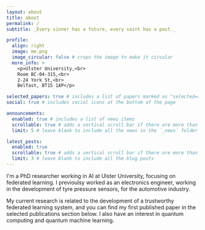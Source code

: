```yaml
---
layout: about
title: about
permalink: /
subtitle: _Every sinner has a future, every saint has a past._

profile:
  align: right
  image: me.png
  image_circular: false # crops the image to make it circular
  more_info: >
    <p>Ulster University,<br>
    Room BC-04-315,<br>
    2-24 York St,<br>
    Belfast, BT15 1AP</p>

selected_papers: true # includes a list of papers marked as "selected={true}"
social: true # includes social icons at the bottom of the page

announcements:
  enabled: true # includes a list of news items
  scrollable: true # adds a vertical scroll bar if there are more than 3 news items
  limit: 5 # leave blank to include all the news in the `_news` folder

latest_posts:
  enabled: true
  scrollable: true # adds a vertical scroll bar if there are more than 3 new posts items
  limit: 3 # leave blank to include all the blog posts
---
```


<!-- Write your biography here. Tell the world about yourself. Link to your favorite [subreddit](http://reddit.com). You can put a picture in, too. The code is already in, just name your picture `prof_pic.jpg` and put it in the `img/` folder.

Put your address / P.O. box / other info right below your picture. You can also disable any of these elements by editing `profile` property of the YAML header of your `_pages/about.md`. Edit `_bibliography/papers.bib` and Jekyll will render your [publications page](/al-folio/publications/) automatically.

Link to your social media connections, too. This theme is set up to use [Font Awesome icons](https://fontawesome.com/) and [Academicons](https://jpswalsh.github.io/academicons/), like the ones below. Add your Facebook, Twitter, LinkedIn, Google Scholar, or just disable all of them. -->

I'm a PhD researcher working in AI at Ulster University, focusing on federated learning. I previoulsy worked as an electronics engineer, working in the development of tyre pressure sensors, for the automotive industry.

My current research is related to the development of a trustworthy federated learning system, and you can find my first published paper in the selected publications section below. I also have an interest in quantum computing and quantum machine learning.
